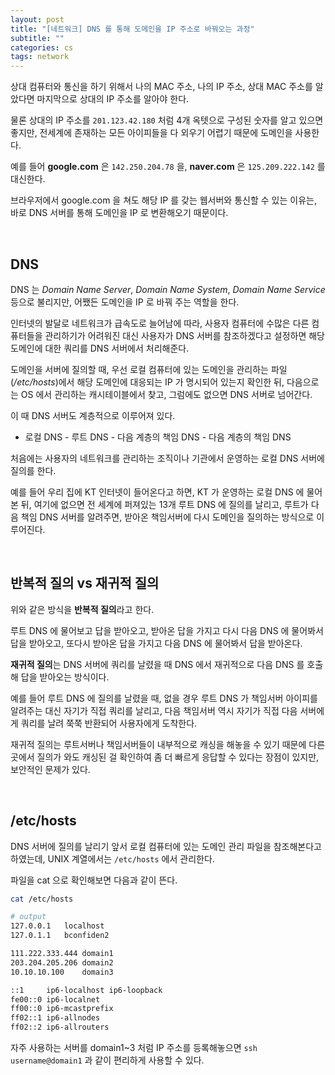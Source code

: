 ```yaml
---
layout: post
title: "[네트워크] DNS 를 통해 도메인을 IP 주소로 바꿔오는 과정"
subtitle: ""
categories: cs
tags: network
---
```


상대 컴퓨터와 통신을 하기 위해서 나의 MAC 주소, 나의 IP 주소, 상대 MAC 주소를 알았다면 마지막으로 상대의 IP 주소를 알아야 한다.

물론 상대의 IP 주소를 ```201.123.42.180``` 처럼 4개 옥텟으로 구성된 숫자를 알고 있으면 좋지만, 전세계에 존재하는 모든 아이피들을 다 외우기 어렵기 때문에 도메인을 사용한다.

예를 들어 **google.com** 은 ```142.250.204.78``` 을, **naver.com** 은 ```125.209.222.142``` 를 대신한다.

브라우저에서 google.com 을 쳐도 해당 IP 를 갖는 웹서버와 통신할 수 있는 이유는, 바로 DNS 서버를 통해 도메인을 IP 로 변환해오기 때문이다.

<br>

## DNS

DNS 는 *Domain Name Server*, *Domain Name System*, *Domain Name Service* 등으로 불리지만, 어쨌든 도메인을 IP 로 바꿔 주는 역할을 한다.

인터넷의 발달로 네트워크가 급속도로 늘어남에 따라, 사용자 컴퓨터에 수많은 다른 컴퓨터들을 관리하기가 어려워진 대신 사용자가 DNS 서버를 참조하겠다고 설정하면 해당 도메인에 대한 쿼리를 DNS 서버에서 처리해준다.

도메인을 서버에 질의할 때, 우선 로컬 컴퓨터에 있는 도메인을 관리하는 파일(*/etc/hosts*)에서 해당 도메인에 대응되는 IP 가 명시되어 있는지 확인한 뒤, 다음으로는 OS 에서 관리하는 캐시테이블에서 찾고, 그럼에도 없으면 DNS 서버로 넘어간다.

이 때 DNS 서버도 계층적으로 이루어져 있다.

- 로컬 DNS - 루트 DNS - 다음 계층의 책임 DNS - 다음 계층의 책임 DNS

처음에는 사용자의 네트워크를 관리하는 조직이나 기관에서 운영하는 로컬 DNS 서버에 질의를 한다.

예를 들어 우리 집에 KT 인터넷이 들어온다고 하면, KT 가 운영하는 로컬 DNS 에 물어본 뒤, 여기에 없으면 전 세계에 퍼져있는 13개 루트 DNS 에 질의를 날리고, 루트가 다음 책임 DNS 서버를 알려주면, 받아온 책임서버에 다시 도메인을 질의하는 방식으로 이루어진다.

<br>

## 반복적 질의 vs 재귀적 질의

위와 같은 방식을 **반복적 질의**라고 한다.

루트 DNS 에 물어보고 답을 받아오고, 받아온 답을 가지고 다시 다음 DNS 에 물어봐서 답을 받아오고, 또다시 받아온 답을 가지고 다음 DNS 에 물어봐서 답을 받아온다.

**재귀적 질의**는 DNS 서버에 쿼리를 날렸을 때 DNS 에서 재귀적으로 다음 DNS 를 호출해 답을 받아오는 방식이다.

예를 들어 루트 DNS 에 질의를 날렸을 때, 없을 경우 루트 DNS 가 책임서버 아이피를 알려주는 대신 자기가 직접 쿼리를 날리고, 다음 책임서버 역시 자기가 직접 다음 서버에게 쿼리를 날려 쭉쭉 반환되어 사용자에게 도착한다.

재귀적 질의는 루트서버나 책임서버들이 내부적으로 캐싱을 해놓을 수 있기 때문에 다른 곳에서 질의가 와도 캐싱된 걸 확인하여 좀 더 빠르게 응답할 수 있다는 장점이 있지만, 보안적인 문제가 있다.

<br>

## /etc/hosts

DNS 서버에 질의를 날리기 앞서 로컬 컴퓨터에 있는 도메인 관리 파일을 참조해본다고 하였는데, UNIX 계열에서는 ```/etc/hosts``` 에서 관리한다.

파일을 cat 으로 확인해보면 다음과 같이 뜬다. 
```bash
cat /etc/hosts

# output
127.0.0.1	localhost
127.0.1.1	bconfiden2

111.222.333.444 domain1
203.204.205.206 domain2
10.10.10.100    domain3

::1     ip6-localhost ip6-loopback
fe00::0 ip6-localnet
ff00::0 ip6-mcastprefix
ff02::1 ip6-allnodes
ff02::2 ip6-allrouters
```

자주 사용하는 서버를 domain1~3 처럼 IP 주소를 등록해놓으면 ```ssh username@domain1``` 과 같이 편리하게 사용할 수 있다.